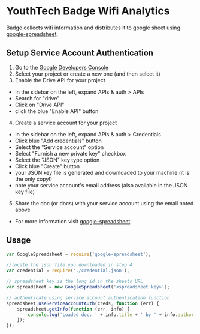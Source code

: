 # YouthTech Badge Wifi Analytics

Badge collects wifi information and distributes it to google sheet using [google-spreadsheet](https://www.npmjs.com/package/google-spreadsheet).

## Setup Service Account Authentication

1. Go to the [Google Developers Console](https://console.developers.google.com/cloud-resource-manager)
2. Select your project or create a new one (and then select it)
3. Enable the Drive API for your project

- In the sidebar on the left, expand APIs & auth > APIs
- Search for "drive"
- Click on "Drive API"
- click the blue "Enable API" button

4. Create a service account for your project

- In the sidebar on the left, expand APIs & auth > Credentials
- Click blue "Add credentials" button
- Select the "Service account" option
- Select "Furnish a new private key" checkbox
- Select the "JSON" key type option
- Click blue "Create" button
- your JSON key file is generated and downloaded to your machine (it is the only copy!)
- note your service account's email address (also available in the JSON key file)

5. Share the doc (or docs) with your service account using the email noted above

* For more information visit [google-spreadsheet](https://www.npmjs.com/package/google-spreadsheet) 

## Usage

```javascript
var GoogleSpreadsheet = require('google-spreadsheet');

//locate the json file you downloaded in step 4
var credential = require('./credential.json');                                              

// spreadsheet key is the long id in the sheets URL
var spreadsheet = new GoogleSpreadsheet('<spreadsheet key>');

// authenticate using service account authentication function
spreadsheet.useServiceAccountAuth(creds, function (err) {
	spreadsheet.getInfo(function (err, info) {
		console.log('Loaded doc: ' + info.title + ' by ' + info.author.email);
	});
});

```
